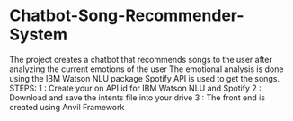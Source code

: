 # Chatbot-Song-Recommender-System
The project creates a chatbot that recommends songs to the user after analyzing the current emotions of the user
The emotional analysis is done using the IBM Watson NLU package
Spotify API is used to get the songs.
STEPS:
1 : Create your on API id for IBM Watson NLU and Spotify
2 : Download and save the intents file into your drive
3 : The front end is created using Anvil Framework
